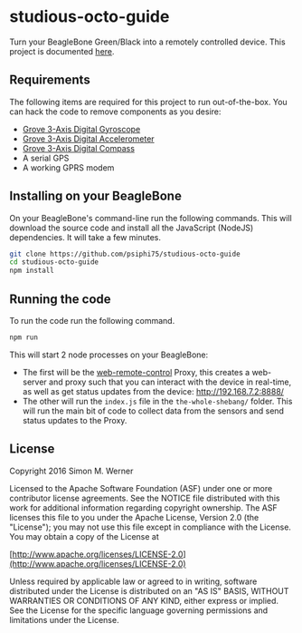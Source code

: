 # studious-octo-guide
Turn your BeagleBone Green/Black into a remotely controlled device.  This project is documented [here](https://www.hackster.io/anemoi/lean-green-rc-sailing-machine-2cdde5).

## Requirements
The following items are required for this project to run out-of-the-box.  You can hack the code to remove components as you desire:
- [Grove 3-Axis Digital Gyroscope](http://www.seeedstudio.com/depot/Grove-3Axis-Digital-Gyro-p-750.html)
- [Grove 3-Axis Digital Accelerometer](http://www.seeedstudio.com/wiki/Grove_-_3-Axis_Digital_Accelerometer%28%C2%B11.5g%29)
- [Grove 3-Axis Digital Compass](http://www.seeedstudio.com/wiki/Grove_-_3-Axis_Compass_V1.0)
- A serial GPS
- A working GPRS modem

## Installing on your BeagleBone

On your BeagleBone's command-line run the following commands.  This will download
the source code and install all the JavaScript (NodeJS) dependencies.  It will
take a few minutes.

```bash
git clone https://github.com/psiphi75/studious-octo-guide
cd studious-octo-guide
npm install
```

## Running the code

To run the code run the following command.

```bash
npm run
```

This will start 2 node processes on your BeagleBone:
 - The first will be the [web-remote-control](https://www.npmjs.com/package/web-remote-control) Proxy, this creates a web-server and proxy such that you can interact with the device in real-time, as well as get status updates from the device: http://192.168.7.2:8888/
 - The other will run the `index.js` file in the `the-whole-shebang/` folder. This will run the main bit of code to collect data from the sensors and send status updates to the Proxy.


 ## License

 Copyright 2016 Simon M. Werner

 Licensed to the Apache Software Foundation (ASF) under one or more contributor license agreements.  See the NOTICE file distributed with this work for additional information regarding copyright ownership.  The ASF licenses this file to you under the Apache License, Version 2.0 (the "License"); you may not use this file except in compliance with the License.  You may obtain a copy of the License at

   [http://www.apache.org/licenses/LICENSE-2.0](http://www.apache.org/licenses/LICENSE-2.0)

 Unless required by applicable law or agreed to in writing, software distributed under the License is distributed on an "AS IS" BASIS, WITHOUT WARRANTIES OR CONDITIONS OF ANY KIND, either express or implied.  See the License for the specific language governing permissions and limitations under the License.
